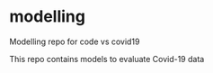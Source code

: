 # modelling
Modelling repo for code vs covid19

This repo contains models to evaluate Covid-19 data
